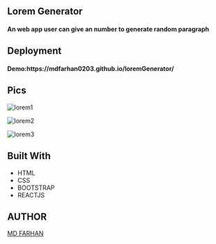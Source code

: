 <h2>Lorem Generator</h2>
<h4>An web app user can give an number to generate random paragraph</h4>
<h2>Deployment</h2>
<h4>Demo:https://mdfarhan0203.github.io/loremGenerator/ </h4>

<h2>Pics</h2>

![lorem1](https://github.com/mdfarhan0203/loremGenerator/assets/50393822/406d8ddc-8ac1-4fac-9403-7fc42cac8e02)

![lorem2](https://github.com/mdfarhan0203/loremGenerator/assets/50393822/f03702fe-2a9b-4a09-921c-fea4a8813a2e)

![lorem3](https://github.com/mdfarhan0203/loremGenerator/assets/50393822/4d2988d3-6321-4448-b4e3-89caae6871ed)


<h2>Built With</h2>
<ul>
  <li>HTML</li>
  <li>CSS</li>
  <li>BOOTSTRAP</li>
   <li>REACTJS</li>
</ul>

<h2>AUTHOR</h2>
<a href="https://github.com/mdfarhan0203">MD FARHAN </a>
